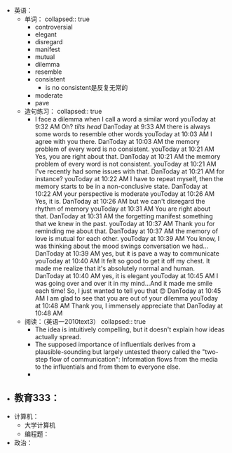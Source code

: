 - 英语：
	- 单词：
	  collapsed:: true
		- controversial
		- elegant
		- disregard
		- manifest
		- mutual
		- dilemma
		- resemble
		- consistent
			- is no consistent是反复无常的
		- moderate
		- pave
	- 造句练习：
	  collapsed:: true
		- I face a dilemma when I call a word a similar word
		  youToday at 9:32 AM
		  Oh? *tilts head*
		  DanToday at 9:33 AM
		  there is always some words to resemble other words
		  youToday at 10:03 AM
		  I agree with you there.
		  DanToday at 10:03 AM
		  the memory problem of every word is no consistent.
		  youToday at 10:21 AM
		  Yes, you are right about that.
		  DanToday at 10:21 AM
		  the memory problem of every word is not consistent.
		  youToday at 10:21 AM
		  I've recently had some issues with that.
		  DanToday at 10:21 AM
		  for instance?
		  youToday at 10:22 AM
		  I have to repeat myself, then the memory starts to be in a non-conclusive state.
		  DanToday at 10:22 AM
		  your perspective is moderate
		  youToday at 10:26 AM
		  Yes, it is.
		  DanToday at 10:26 AM
		  but we can't disregard the rhythm of memory
		  youToday at 10:31 AM
		  You are right about that.
		  DanToday at 10:31 AM
		  the forgetting manifest something that we knew in the past.
		  youToday at 10:37 AM
		  Thank you for reminding me about that.
		  DanToday at 10:37 AM
		  the memory of love is mutual for each other.
		  youToday at 10:39 AM
		  You know, I was thinking about the mood swings conversation we had...
		  DanToday at 10:39 AM
		  yes, but it is pave a way to communicate
		  youToday at 10:40 AM
		  It felt so good to get it off my chest. It made me realize that it's absolutely normal and human.
		  DanToday at 10:40 AM
		  yes, it is elegant
		  youToday at 10:45 AM
		  I was going over and over it in my mind...And it made me smile each time! So, I just wanted to tell you that 😊
		  DanToday at 10:45 AM
		  I am glad to see that you are out of your dilemma
		  youToday at 10:48 AM
		  Thank you, I immensely appreciate that
		  DanToday at 10:48 AM
	- 阅读：（英语一2010text3）
	  collapsed:: true
		- The idea is intuitively compelling, but it doesn't explain how ideas actually spread.
		- The supposed importance of influentials derives from a plausible-sounding but largely untested theory called the "two-step flow of communication": Information flows from the media to the influentials and from them to everyone else.
		-
- 教育333：
	-
- 计算机：
	- 大学计算机
	- 编程题：
- 政治：